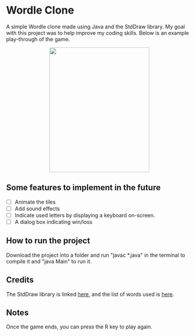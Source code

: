 # Wordle Clone

A simple Wordle clone made using Java and the StdDraw library. My goal with this project was to help improve my coding skills. Below is an example play-through of the game.

<p align="center">
  <img src="https://github-production-user-asset-6210df.s3.amazonaws.com/106003703/251524105-11ebf870-edbd-43f1-ab0b-1a5861dae3cd.gif" width="270" height="338"/>
</p>

## Some features to implement in the future

- [ ] Animate the tiles
- [ ] Add sound effects
- [ ] Indicate used letters by displaying a keyboard on-screen.
- [ ] A dialog box indicating win/loss

## How to run the project

Download the project into a folder and run "javac *.java" in the terminal to compile it and "java Main" to run it.

## Credits

The StdDraw library is linked [here](https://introcs.cs.princeton.edu/java/stdlib/StdDraw.java), and the list of words used is [here](https://gist.githubusercontent.com/dracos/dd0668f281e685bad51479e5acaadb93/raw/6bfa15d263d6d5b63840a8e5b64e04b382fdb079/valid-wordle-words.txt).

## Notes

Once the game ends, you can press the R key to play again.
